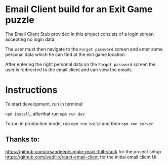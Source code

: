 # Email Client build for an Exit Game puzzle
The Email Client Stub provided in this project consists of a login screen accepting no login data.

The user must then navigate to the `Forgot password` screen and enter some personal data which he can find at the exit game location.

After entering the right personal data on the `Forgot password` screen the user is redirected to the email client and can view the emails.

# Instructions
To start development, run in terminal:

`npm install`, afterthat run `npm run dev`

To run in production mode, run
`npm run build` and then `npm run server`

## Thanks to:
https://github.com/crsandeep/simple-react-full-stack for the project setup
https://github.com/jvadillo/react-email-client for the initial email client UI